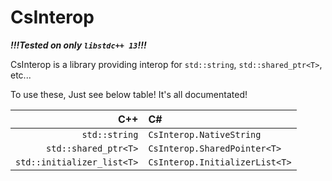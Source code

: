 # CsInterop

***!!!Tested on only `libstdc++ 13`!!!***

CsInterop is a library providing interop for `std::string`, `std::shared_ptr<T>`, etc...

To use these, Just see below table! It's all documentated!

|                        C++ | C#                             |
|---------------------------:|:-------------------------------|
|              `std::string` | `CsInterop.NativeString`       |
|       `std::shared_ptr<T>` | `CsInterop.SharedPointer<T>`   |
| `std::initializer_list<T>` | `CsInterop.InitializerList<T>` |
